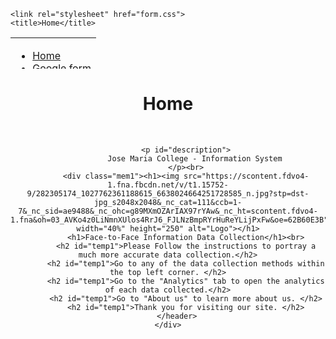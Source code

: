 <!-- This is to initialize the website in github, this is not needed when one downloaded and use the html file. -->
<!DOCTYPE html>
<html lang="en">
<head>
    <meta charset="UTF-8">
    <meta name="viewport" content="width=device-width, initial-scale=1.0">

    
    <link rel="stylesheet" href="form.css"> 
    <title>Home</title>
</head>
<body>
    <!-- test -->
    <table cellpadding="0" style="width:100%" height="50">
        <tr> 
           <td>
              <ul id="navlist">
                <li><a href="index.html">Home</a></li>
                <li><a href="gform.html">Google form</a></li>
                <li><a href="colab.html">Colab</a></li>
                <li><a href="webscrape.html">Webscrape</a></li>
                <li><a href="analytics.html">Analytics</a></li>
                <li><a href="about.html">About us</a></li>
              </ul>
           </td>
       </tr>
     </table>
    <!-- test -->
    <div class="container ">
        <header class="header">
            <h1 id="title">
                Home
            </h1><br>
            
            <p id="description">
                Jose Maria College - Information System
            </p><br>
            <div class="mem1"><h1><img src="https://scontent.fdvo4-1.fna.fbcdn.net/v/t1.15752-9/282305174_1027762361188615_6638024664251728585_n.jpg?stp=dst-jpg_s2048x2048&_nc_cat=111&ccb=1-7&_nc_sid=ae9488&_nc_ohc=g89MXmOZArIAX97rYAw&_nc_ht=scontent.fdvo4-1.fna&oh=03_AVKo4z0LiNmnXUlos4RrJ6_FJLNzBmpRYrHuReYLijPxFw&oe=62B60E3B" width="40%" height="250" alt="Logo"></h1>
            <h1>Face-to-Face Information Data Collection</h1><br>
            <h2 id="temp1">Please Follow the instructions to portray a much more accurate data collection.</h2>
            <h2 id="temp1">Go to any of the data collection methods within the top left corner. </h2>
            <h2 id="temp1">Go to the "Analytics" tab to open the analytics of each data collected.</h2>
            <h2 id="temp1">Go to "About us" to learn more about us. </h2>
            <h2 id="temp1">Thank you for visiting our site. </h2>
        </header>
    </div>
</div>
</body>
</html>
